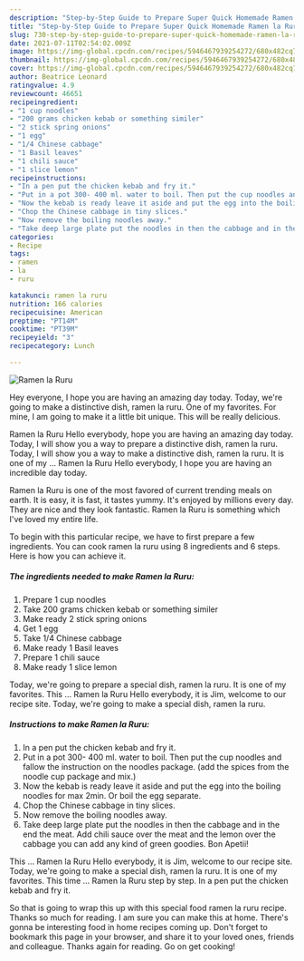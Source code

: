 ```yaml
---
description: "Step-by-Step Guide to Prepare Super Quick Homemade Ramen la Ruru"
title: "Step-by-Step Guide to Prepare Super Quick Homemade Ramen la Ruru"
slug: 730-step-by-step-guide-to-prepare-super-quick-homemade-ramen-la-ruru
date: 2021-07-11T02:54:02.009Z
image: https://img-global.cpcdn.com/recipes/5946467939254272/680x482cq70/ramen-la-ruru-recipe-main-photo.jpg
thumbnail: https://img-global.cpcdn.com/recipes/5946467939254272/680x482cq70/ramen-la-ruru-recipe-main-photo.jpg
cover: https://img-global.cpcdn.com/recipes/5946467939254272/680x482cq70/ramen-la-ruru-recipe-main-photo.jpg
author: Beatrice Leonard
ratingvalue: 4.9
reviewcount: 46651
recipeingredient:
- "1 cup noodles"
- "200 grams chicken kebab or something similer"
- "2 stick spring onions"
- "1 egg"
- "1/4 Chinese cabbage"
- "1 Basil leaves"
- "1 chili sauce"
- "1 slice lemon"
recipeinstructions:
- "In a pen put the chicken kebab and fry it."
- "Put in a pot 300- 400 ml. water to boil. Then put the cup noodles and fallow the instruction on the noodles package. (add the spices from the noodle cup package and mix.)"
- "Now the kebab is ready leave it aside and put the egg into the boiling noodles for max 2min. Or boil the egg separate."
- "Chop the Chinese cabbage in tiny slices."
- "Now remove the boiling noodles away."
- "Take deep large plate put the noodles in then the cabbage and in the end the meat. Add chili sauce over the meat and the lemon over the cabbage you can add any kind of green goodies. Bon Apetii!"
categories:
- Recipe
tags:
- ramen
- la
- ruru

katakunci: ramen la ruru 
nutrition: 166 calories
recipecuisine: American
preptime: "PT14M"
cooktime: "PT39M"
recipeyield: "3"
recipecategory: Lunch

---
```



![Ramen la Ruru](https://img-global.cpcdn.com/recipes/5946467939254272/680x482cq70/ramen-la-ruru-recipe-main-photo.jpg)

Hey everyone, I hope you are having an amazing day today. Today, we're going to make a distinctive dish, ramen la ruru. One of my favorites. For mine, I am going to make it a little bit unique. This will be really delicious.

Ramen la Ruru Hello everybody, hope you are having an amazing day today. Today, I will show you a way to prepare a distinctive dish, ramen la ruru. Today, I will show you a way to make a distinctive dish, ramen la ruru. It is one of my … Ramen la Ruru Hello everybody, I hope you are having an incredible day today.

Ramen la Ruru is one of the most favored of current trending meals on earth. It is easy, it is fast, it tastes yummy. It's enjoyed by millions every day. They are nice and they look fantastic. Ramen la Ruru is something which I've loved my entire life.


To begin with this particular recipe, we have to first prepare a few ingredients. You can cook ramen la ruru using 8 ingredients and 6 steps. Here is how you can achieve it.

<!--inarticleads1-->

##### The ingredients needed to make Ramen la Ruru:

1. Prepare 1 cup noodles
1. Take 200 grams chicken kebab or something similer
1. Make ready 2 stick spring onions
1. Get 1 egg
1. Take 1/4 Chinese cabbage
1. Make ready 1 Basil leaves
1. Prepare 1 chili sauce
1. Make ready 1 slice lemon


Today, we&#39;re going to prepare a special dish, ramen la ruru. It is one of my favorites. This … Ramen la Ruru Hello everybody, it is Jim, welcome to our recipe site. Today, we&#39;re going to make a special dish, ramen la ruru. 

<!--inarticleads2-->

##### Instructions to make Ramen la Ruru:

1. In a pen put the chicken kebab and fry it.
1. Put in a pot 300- 400 ml. water to boil. Then put the cup noodles and fallow the instruction on the noodles package. (add the spices from the noodle cup package and mix.)
1. Now the kebab is ready leave it aside and put the egg into the boiling noodles for max 2min. Or boil the egg separate.
1. Chop the Chinese cabbage in tiny slices.
1. Now remove the boiling noodles away.
1. Take deep large plate put the noodles in then the cabbage and in the end the meat. Add chili sauce over the meat and the lemon over the cabbage you can add any kind of green goodies. Bon Apetii!


This … Ramen la Ruru Hello everybody, it is Jim, welcome to our recipe site. Today, we&#39;re going to make a special dish, ramen la ruru. It is one of my favorites. This time … Ramen la Ruru step by step. In a pen put the chicken kebab and fry it. 

So that is going to wrap this up with this special food ramen la ruru recipe. Thanks so much for reading. I am sure you can make this at home. There's gonna be interesting food in home recipes coming up. Don't forget to bookmark this page in your browser, and share it to your loved ones, friends and colleague. Thanks again for reading. Go on get cooking!

